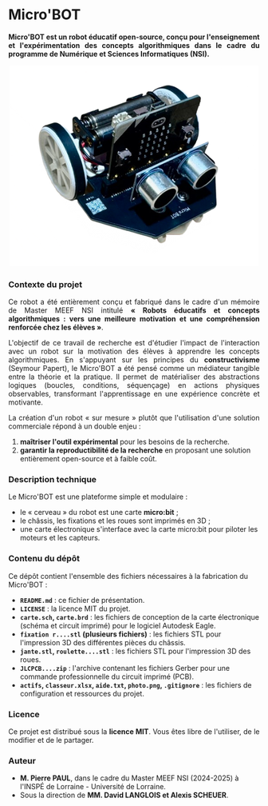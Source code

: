 # Micro'BOT

<p align="justify">
<strong>Micro'BOT est un robot éducatif open-source, conçu pour l'enseignement et l'expérimentation des concepts algorithmiques dans le cadre du programme de Numérique et Sciences Informatiques (NSI).</strong>
</p>

<p align="center">
  <img src="https://github.com/pierr-paul/Micro-BOT/blob/main/photo.png?raw=true" alt="Photo du Micro'BOT" width="500"/>
</p>

### Contexte du projet

<p align="justify">
Ce robot a été entièrement conçu et fabriqué dans le cadre d'un mémoire de Master MEEF NSI intitulé <strong>« Robots éducatifs et concepts algorithmiques : vers une meilleure motivation et une compréhension renforcée chez les élèves »</strong>.
</p>

<p align="justify">
L'objectif de ce travail de recherche est d'étudier l'impact de l'interaction avec un robot sur la motivation des élèves à apprendre les concepts algorithmiques. En s'appuyant sur les principes du <strong>constructivisme</strong> (Seymour Papert), le Micro'BOT a été pensé comme un médiateur tangible entre la théorie et la pratique. Il permet de matérialiser des abstractions logiques (boucles, conditions, séquençage) en actions physiques observables, transformant l'apprentissage en une expérience concrète et motivante.
</p>

<p align="justify">
La création d'un robot « sur mesure » plutôt que l'utilisation d'une solution commerciale répond à un double enjeu :
</p>

1.  **maîtriser l'outil expérimental** pour les besoins de la recherche.
2.  **garantir la reproductibilité de la recherche** en proposant une solution entièrement open-source et à faible coût.

### Description technique

Le Micro'BOT est une plateforme simple et modulaire :
-   le « cerveau » du robot est une carte **micro:bit** ;
-   le châssis, les fixations et les roues sont imprimés en 3D ;
-   une carte électronique s'interface avec la carte micro:bit pour piloter les moteurs et les capteurs.

### Contenu du dépôt

Ce dépôt contient l'ensemble des fichiers nécessaires à la fabrication du Micro'BOT :

*   **`README.md`** : ce fichier de présentation.
*   **`LICENSE`** : la licence MIT du projet.
*   **`carte.sch`, `carte.brd`** : les fichiers de conception de la carte électronique (schéma et circuit imprimé) pour le logiciel Autodesk Eagle.
*   **`fixation r....stl` (plusieurs fichiers)** : les fichiers STL pour l'impression 3D des différentes pièces du châssis.
*   **`jante.stl`, `roulette....stl`** : les fichiers STL pour l'impression 3D des roues.
*   **`JLCPCB....zip`** : l'archive contenant les fichiers Gerber pour une commande professionnelle du circuit imprimé (PCB).
*   **`actifs`, `classeur.xlsx`, `aide.txt`, `photo.png`, `.gitignore`** : les fichiers de configuration et ressources du projet.

### Licence
<p align="justify">
Ce projet est distribué sous la <strong>licence MIT</strong>. Vous êtes libre de l'utiliser, de le modifier et de le partager.
</p>

### Auteur
*   **M. Pierre PAUL**, dans le cadre du Master MEEF NSI (2024-2025) à l'INSPÉ de Lorraine - Université de Lorraine.
*   Sous la direction de **MM. David LANGLOIS et Alexis SCHEUER**.